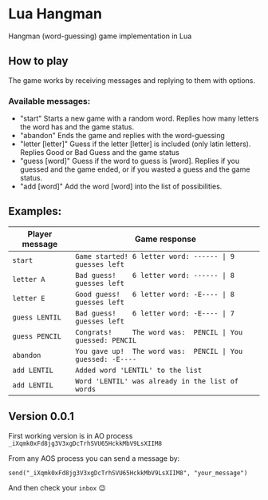 # Lua Hangman

Hangman (word-guessing) game implementation in Lua

## How to play

The game works by receiving messages and replying to them with options.

### Available messages:

- "start" Starts a new game with a random word. Replies how many letters the word has and the game status.
- "abandon" Ends the game and replies with the word-guessing
- "letter [letter]" Guess if the letter [letter] is included (only latin letters). Replies Good or Bad Guess and the game status
- "guess [word]" Guess if the word to guess is [word]. Replies if you guessed and the game ended, or if you wasted a guess and the game status.
- "add [word]" Add the word [word] into the list of possibilities.

## Examples:

| Player message | Game response                                                |
| -------------- | ------------------------------------------------------------ |
| `start`        | `Game started! 6 letter word: ------ \| 9 guesses left`      |
| `letter A`     | `Bad guess!    6 letter word: ------ \| 8 guesses left`      |
| `letter E`     | `Good guess!   6 letter word: -E---- \| 8 guesses left`      |
| `guess LENTIL` | `Bad guess!    6 letter word: -E---- \| 7 guesses left`      |
| `guess PENCIL` | `Congrats!     The word was:  PENCIL \| You guessed: PENCIL` |
| `abandon`      | `You gave up!  The word was:  PENCIL \| You guessed: -E----` |
| `add LENTIL`   | `Added word 'LENTIL' to the list`                            |
| `add LENTIL`   | `Word 'LENTIL' was already in the list of words`             |

## Version 0.0.1

First working version is in AO process `_iXqmk0xFd8jg3V3xgDcTrhSVU65HckkMbV9LsXIIM8`

From any AOS process you can send a message by:

`send("_iXqmk0xFd8jg3V3xgDcTrhSVU65HckkMbV9LsXIIM8", "your_message")`

And then check your `inbox` 😉
